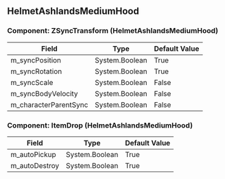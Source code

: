 ## HelmetAshlandsMediumHood

### Component: ZSyncTransform (HelmetAshlandsMediumHood)

|Field|Type|Default Value|
|---|---|---|
|m_syncPosition|System.Boolean|True|
|m_syncRotation|System.Boolean|True|
|m_syncScale|System.Boolean|False|
|m_syncBodyVelocity|System.Boolean|False|
|m_characterParentSync|System.Boolean|False|

### Component: ItemDrop (HelmetAshlandsMediumHood)

|Field|Type|Default Value|
|---|---|---|
|m_autoPickup|System.Boolean|True|
|m_autoDestroy|System.Boolean|True|

